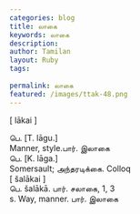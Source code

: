 ```yaml
---
categories: blog
title: லாகை
keywords: லாகை
description: 
author: Tamilan
layout: Ruby
tags: 
 
permalink: லாகை
featured: /images/ttak-48.png
---
```

  
[ lākai ]  
  
பெ. [T. lāgu.]  
Manner, style.பார். இலாகை  
பெ. [K. lāga.]  
Somersault; அந்தரடிக்கை. Colloq  
[ šalākai ]  
பெ. šalākā. பார். சலாகை, 1, 3  
s. Way, manner. பார். இலாகை